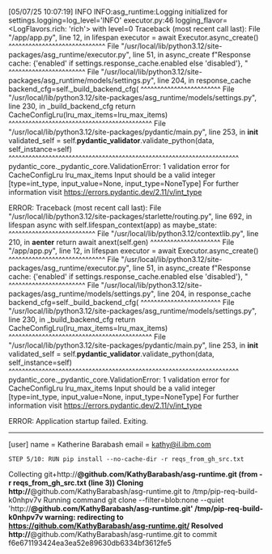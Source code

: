 [05/07/25 10:07:19] INFO     INFO:asg_runtime:Logging initialized for settings.logging=log_level='INFO'                executor.py:46
                             logging_flavor=<LogFlavors.rich: 'rich'> with level=0
Traceback (most recent call last):
  File "/app/app.py", line 12, in lifespan
    executor = await Executor.async_create()
               ^^^^^^^^^^^^^^^^^^^^^^^^^^^^^
  File "/usr/local/lib/python3.12/site-packages/asg_runtime/executor.py", line 51, in async_create
    f"Response cache: {'enabled' if settings.response_cache.enabled else 'disabled'}, "
                                    ^^^^^^^^^^^^^^^^^^^^^^^
  File "/usr/local/lib/python3.12/site-packages/asg_runtime/models/settings.py", line 204, in response_cache
    backend_cfg=self._build_backend_cfg(
                ^^^^^^^^^^^^^^^^^^^^^^^^
  File "/usr/local/lib/python3.12/site-packages/asg_runtime/models/settings.py", line 230, in _build_backend_cfg
    return CacheConfigLru(lru_max_items=lru_max_items)
           ^^^^^^^^^^^^^^^^^^^^^^^^^^^^^^^^^^^^^^^^^^^
  File "/usr/local/lib/python3.12/site-packages/pydantic/main.py", line 253, in __init__
    validated_self = self.__pydantic_validator__.validate_python(data, self_instance=self)
                     ^^^^^^^^^^^^^^^^^^^^^^^^^^^^^^^^^^^^^^^^^^^^^^^^^^^^^^^^^^^^^^^^^^^^^
pydantic_core._pydantic_core.ValidationError: 1 validation error for CacheConfigLru
lru_max_items
  Input should be a valid integer [type=int_type, input_value=None, input_type=NoneType]
    For further information visit https://errors.pydantic.dev/2.11/v/int_type

ERROR:    Traceback (most recent call last):
  File "/usr/local/lib/python3.12/site-packages/starlette/routing.py", line 692, in lifespan
    async with self.lifespan_context(app) as maybe_state:
               ^^^^^^^^^^^^^^^^^^^^^^^^^^
  File "/usr/local/lib/python3.12/contextlib.py", line 210, in __aenter__
    return await anext(self.gen)
           ^^^^^^^^^^^^^^^^^^^^^
  File "/app/app.py", line 12, in lifespan
    executor = await Executor.async_create()
               ^^^^^^^^^^^^^^^^^^^^^^^^^^^^^
  File "/usr/local/lib/python3.12/site-packages/asg_runtime/executor.py", line 51, in async_create
    f"Response cache: {'enabled' if settings.response_cache.enabled else 'disabled'}, "
                                    ^^^^^^^^^^^^^^^^^^^^^^^
  File "/usr/local/lib/python3.12/site-packages/asg_runtime/models/settings.py", line 204, in response_cache
    backend_cfg=self._build_backend_cfg(
                ^^^^^^^^^^^^^^^^^^^^^^^^
  File "/usr/local/lib/python3.12/site-packages/asg_runtime/models/settings.py", line 230, in _build_backend_cfg
    return CacheConfigLru(lru_max_items=lru_max_items)
           ^^^^^^^^^^^^^^^^^^^^^^^^^^^^^^^^^^^^^^^^^^^
  File "/usr/local/lib/python3.12/site-packages/pydantic/main.py", line 253, in __init__
    validated_self = self.__pydantic_validator__.validate_python(data, self_instance=self)
                     ^^^^^^^^^^^^^^^^^^^^^^^^^^^^^^^^^^^^^^^^^^^^^^^^^^^^^^^^^^^^^^^^^^^^^
pydantic_core._pydantic_core.ValidationError: 1 validation error for CacheConfigLru
lru_max_items
  Input should be a valid integer [type=int_type, input_value=None, input_type=NoneType]
    For further information visit https://errors.pydantic.dev/2.11/v/int_type

ERROR:    Application startup failed. Exiting.

---
[user]
	name = Katherine Barabash
	email = kathy@il.ibm.com

    
    STEP 5/10: RUN pip install --no-cache-dir -r reqs_from_gh_src.txt
Collecting git+http://****@github.com/KathyBarabash/asg-runtime.git (from -r reqs_from_gh_src.txt (line 3))
  Cloning http://****@github.com/KathyBarabash/asg-runtime.git to /tmp/pip-req-build-k0nhpv7v
  Running command git clone --filter=blob:none --quiet 'http://****@github.com/KathyBarabash/asg-runtime.git' /tmp/pip-req-build-k0nhpv7v
  warning: redirecting to https://github.com/KathyBarabash/asg-runtime.git/
  Resolved http://****@github.com/KathyBarabash/asg-runtime.git to commit f6e671193424ea3ea52e89630db6334bf3612fe5
